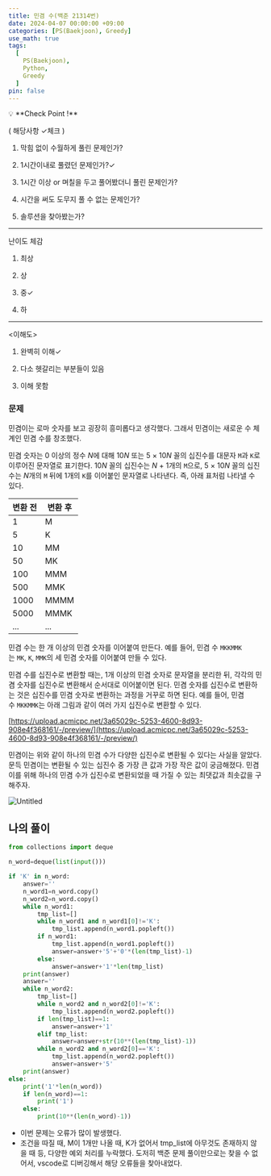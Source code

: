```yaml
---
title: 민겸 수(백준 21314번)
date: 2024-04-07 00:00:00 +09:00
categories: [PS(Baekjoon), Greedy]
use_math: true
tags:
  [
    PS(Baekjoon),
    Python,
    Greedy
  ]
pin: false
---
```


<aside>
💡 **Check Point !**

( 해당사항 ✓체크 )

1. 막힘 없이 수월하게 풀린 문제인가? 

2. 1시간이내로 풀렸던 문제인가?✓

3. 1시간 이상 or 며칠을 두고 풀어봤더니 풀린 문제인가?

4. 시간을 써도 도무지 풀 수 없는 문제인가?

5. 솔루션을 찾아봤는가?

---

난이도 체감

1. 최상

2. 상

3. 중✓

4. 하

---

<이해도>

1. 완벽히 이해✓

2. 다소 헷갈리는 부분들이 있음

3. 이해 못함

</aside>

### 문제

민겸이는 로마 숫자를 보고 굉장히 흥미롭다고 생각했다. 그래서 민겸이는 새로운 수 체계인 민겸 수를 창조했다.

민겸 숫자는 0 이상의 정수 *N*에 대해 10*N* 또는 5 × 10*N* 꼴의 십진수를 대문자 `M`과 `K`로 이루어진 문자열로 표기한다. 10*N* 꼴의 십진수는 *N* + 1개의 `M`으로, 5 × 10*N* 꼴의 십진수는 *N*개의 `M` 뒤에 1개의 `K`를 이어붙인 문자열로 나타낸다. 즉, 아래 표처럼 나타낼 수 있다.

| 변환 전 | 변환 후 |
| --- | --- |
| 1 | M |
| 5 | K |
| 10 | MM |
| 50 | MK |
| 100 | MMM |
| 500 | MMK |
| 1000 | MMMM |
| 5000 | MMMK |
| ... | ... |

민겸 수는 한 개 이상의 민겸 숫자를 이어붙여 만든다. 예를 들어, 민겸 수 `MKKMMK`는 `MK`, `K`, `MMK`의 세 민겸 숫자를 이어붙여 만들 수 있다.

민겸 수를 십진수로 변환할 때는, 1개 이상의 민겸 숫자로 문자열을 분리한 뒤, 각각의 민겸 숫자를 십진수로 변환해서 순서대로 이어붙이면 된다. 민겸 숫자를 십진수로 변환하는 것은 십진수를 민겸 숫자로 변환하는 과정을 거꾸로 하면 된다. 예를 들어, 민겸 수 `MKKMMK`는 아래 그림과 같이 여러 가지 십진수로 변환할 수 있다.

[https://upload.acmicpc.net/3a65029c-5253-4600-8d93-908e4f368161/-/preview/](https://upload.acmicpc.net/3a65029c-5253-4600-8d93-908e4f368161/-/preview/)

민겸이는 위와 같이 하나의 민겸 수가 다양한 십진수로 변환될 수 있다는 사실을 알았다. 문득 민겸이는 변환될 수 있는 십진수 중 가장 큰 값과 가장 작은 값이 궁금해졌다. 민겸이를 위해 하나의 민겸 수가 십진수로 변환되었을 때 가질 수 있는 최댓값과 최솟값을 구해주자.

![Untitled](https://github.com/gihuni99/gihuni99.github.io/assets/90080065/f6a48625-0ebb-49ae-bf17-912eb535e5f0)

## 나의 풀이

```python
from collections import deque

n_word=deque(list(input()))

if 'K' in n_word:
    answer=''
    n_word1=n_word.copy()
    n_word2=n_word.copy()
    while n_word1:
        tmp_list=[]
        while n_word1 and n_word1[0]!='K':
            tmp_list.append(n_word1.popleft())
        if n_word1:
            tmp_list.append(n_word1.popleft())
            answer=answer+'5'+'0'*(len(tmp_list)-1)
        else:
            answer=answer+'1'*len(tmp_list)
    print(answer)
    answer=''
    while n_word2:
        tmp_list=[]
        while n_word2 and n_word2[0]!='K':
            tmp_list.append(n_word2.popleft())
        if len(tmp_list)==1:
            answer=answer+'1'
        elif tmp_list:
            answer=answer+str(10**(len(tmp_list)-1))
        while n_word2 and n_word2[0]=='K':
            tmp_list.append(n_word2.popleft())
            answer=answer+'5'
    print(answer)
else:
    print('1'*len(n_word))
    if len(n_word)==1:
        print('1')
    else:
        print(10**(len(n_word)-1))
```

- 이번 문제는 오류가 많이 발생했다.
- 조건을 따질 때, M이 1개만 나올 때, K가 없어서 tmp_list에 아무것도 존재하지 않을 때 등, 다양한 예외 처리를 누락했다. 도저히 백준 문제 풀이만으로는 찾을 수 없어서, vscode로 디버깅해서 해당 오류들을 찾아내었다.